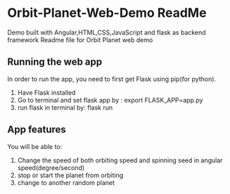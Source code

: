 # Orbit-Planet-Web-Demo ReadMe
Demo built with Angular,HTML,CSS,JavaScript and flask as backend framework
Readme file for Orbit Planet web demo

##  Running the web app
In order to run the app, you need to first get Flask using pip(for python). 
1.  Have Flask installed
2.  Go to terminal and set flask app by : export FLASK_APP=app.py
3.  run flask in terminal by: flask run

##  App features

You will be able to:
1.  Change the speed of both orbiting speed and spinning seed in angular speed(degree/second)
2.  stop or start the planet from orbiting
3.  change to another random planet
